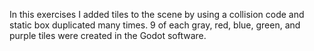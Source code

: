 In this exercises I added tiles to the scene by using a collision code and static box duplicated many times. 9 of each gray, red, blue, green, and purple tiles were created in the Godot software. 
 
